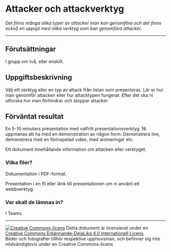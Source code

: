 # Attacker och attackverktyg

_Det finns många olika typer av attacker man kan genomföra och det finns också en uppsjö med olika verktyg som kan genomföra attacker._

---

## Förutsättningar

I grupp om två, eller enskilt.

## Uppgiftsbeskrivning

Välj ett verktyg eller en typ av attack från listan som presenteras. Lär er hur man genomför attacken eller hur attacktypen fungerar. Efter det ska ni utforska hur man förhindrar och stoppar attacker.



## Förväntat resultat

En 5-10 minuters presentation med valfritt presentationsverktyg. Ni uppmanas att ha med en demonstration av någon form. Demonstrera live, demonstrera med en förinspelad video, med animeringar etc.

Ett dokument innehållande information om attacken eller verktyget.



### Vilka filer?

Dokumentation i PDF-format.

Presentation i en fil eller länk till presentationen om ni använt ett webbverktyg.

### Var skall de lämnas in?

I Teams

---      

[![Creative Commons-licens](https://i.creativecommons.org/l/by-sa/4.0/80x15.png)](http://creativecommons.org/licenses/by-sa/4.0/) Detta dokument är licensierat under en [Creative Commons Erkännande-DelaLika 4.0 Internationell Licens](http://creativecommons.org/licenses/by-sa/4.0/).    
Bilder och fotografier tillhör respektive upphovsman, och befinner sig inte nödvändigtsvis under en Creative Commons-licens
